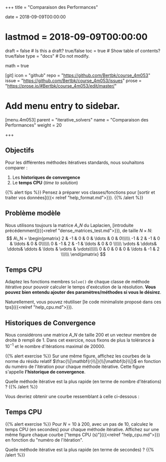 +++
title = "Comparaison des Performances"

date = 2018-09-09T00:00:00
# lastmod = 2018-09-09T00:00:00

draft = false  # Is this a draft? true/false
toc = true  # Show table of contents? true/false
type = "docs"  # Do not modify.

math = true

[git]
  icon = "github"
  repo = "https://github.com/Bertbk/course_4m053"
  issue = "https://github.com/Bertbk/course_4m053/issues"
  prose = "https://prose.io/#Bertbk/course_4m053/edit/master/"

# Add menu entry to sidebar.
[menu.4m053]
  parent = "iterative_solvers"
  name = "Comparaison des Performances"
  weight = 20

+++

## Objectifs

Pour les différentes méthodes itératives standards, nous souhaitons comparer :

1. Les **historiques de convergence** 
2. Le **temps CPU** (*time to solution*)

{{% alert tips %}}
Pensez à préparer vos classes/fonctions pour [sortir et traiter vos données]({{< relref "help_format.md">}}).
{{% /alert %}}

## Problème modèle

Nous utilisons toujours la matrice $A\_N$ du Laplacien, [introduite précédemment]({{<relref "dense_matrices_test.md">}}), de taille $N\times N$:
$$
A\_N =
\begin{pmatrix}
  2 & -1 & 0 & 0 & \ldots & 0 & 0\\\\\\
  -1 & 2 & -1 &  0 & \ldots & 0 & 0\\\\\\
    0 & -1 & 2 & -1 & \ldots & 0 & 0 \\\\\\
    \vdots & \ddots& \ddots& \ddots & \ldots & \vdots  & \vdots\\\\\\
    0 & 0 & 0 & 0 & \ldots & -1 & 2 \\\\\\
\end{pmatrix}
$$


## Temps CPU

Adaptez les fonctions membres `Solve()` de chaque classe de méthode itérative pour pouvoir calculer le temps d'exécution de la résolution. **Vous pouvez bien entendu ajouter des paramètres/méthodes si vous le désirez**.

Naturellement, vous pouvez réutiliser [le code minimaliste proposé dans ces tps]({{<relref "help_cpu.md">}}).


## Historiques de Convergence

Nous considérons une matrice $A\_N$ de taille $200$ et un vecteur membre de droite $b$ rempli de $1$. Dans cet exercice, nous fixons de plus la tolérance à $10^{-1}$ et le nombre d'itérations maximal de 20000.

{{% alert exercise %}}
Sur une même figure, affichez les courbes de la norme du résidu relatif $\frac{\\|\mathbf{r}\\|}{\\|\mathbf{b}\\|}$ en fonction du numéro de l'itération pour chaque méthode itérative. Cette figure s'appelle **l'historique de convergence**.

Quelle méthode itérative est la plus rapide (en terme de nombre d'itérations) ?
{{% /alert %}}

Vous devriez obtenir une courbe ressemblant à celle ci-dessous :

<div id="convergence_history"></div>


## Temps CPU

{{% alert exercise %}}
Pour $N=10$ à $200$, avec un pas de $10$, calculez le temps CPU (en secondes) pour chaque méthode itérative. Affichez sur une même figure chaque courbe ["temps CPU (s)"]({{<relref "help_cpu.md">}}) en fonction du "numéro de l'itération".

Quelle méthode itérative est la plus rapide (en terme de secondes) ?
{{% /alert %}}


<script type="text/javascript" src="https://cdn.plot.ly/plotly-latest.min.js"></script>
<script type="text/javascript" src="../standard_iterative.js"></script>
